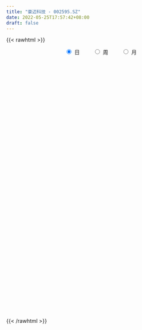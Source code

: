 ```yaml
---
title: "豪迈科技 - 002595.SZ"
date: 2022-05-25T17:57:42+08:00
draft: false
---
```

{{< rawhtml >}}
    <div style="text-align: center">
        <label style="padding: 1rem;"><input style="margin-right: .5rem" type="radio" name="period" value="D" checked onclick="period_change(this)">日</label>
        <label style="padding: 1rem;"><input style="margin-right: .5rem" type="radio" name="period" value="W" onclick="period_change(this)">周</label>
        <label style="padding: 1rem;"><input style="margin-right: .5rem" type="radio" name="period" value="M" onclick="period_change(this)">月</label>
    </div>
    <div id="chart" style="height: 700px;"></div> 
    <script type="text/javascript">
        const D_v = [19645.86,20635.77,26999.05,17407.25,19225.25,17245.49,19010.56,26119.41,18257.96,38789.96,18687.66,32206.69,16657.33,26492.4,26312.03,22896.98,18241.41,21196.43,17377.16,23116.71,19073.45,34337.67,16732.46,13147.84,18856.1,16020.81,13476.35,9919.18,18646.77,24314.5,18027.33,32185.34,17036.87,20017.16,18086.3,14079.93,20160.55,22161.47,28460.83,14973.5,16087.48,33379.81,18242.04,13551.57,19760.7,22862.76,17160.41,13668.57,18135.86,30319.2,22049.69,30483.74,49540.2,46884.5,43435.34,53704.34,53031.13,89893.58,57742.97,39533.37,76182.19,49744.24,51018.19,40485.23,45131.7,25598.62,38050.65,26965.59,24569.49,28793.29,46810.84,25184.9,37264.04,28406.03,38179.61,42170.24,53500.93,34599.13,59395.57,60226.15,34981.27,19849.88,19039.25,23086.56,16663.79,17248.37,25801.95,33007.29,30214.48,14988.16,13361.55,11472.28,19287.47,16784.57,10674.25,17418.2,14293.89,19607.97,18263.24,28335.17,14248.17,15267.53,13550.89,14933.03,20266.14,22974.17,22482.72,24504.04,69400.49,45917.92,25891.57,22296.0,21782.72,55120.02,80316.76,26825.95,58269.37,36722.78,25351.9,22903.41,38315.15,54421.34,51579.16,33799.99,26946.35,18294.51,32739.66,42349.28,26688.78,26380.67,16770.98,13502.75,38247.7,41983.49,45721.85,55814.0,38571.93,25607.13,27843.22,44320.57,19116.92,24669.06,28987.57,39510.76,36601.16,22264.58,15617.67,30518.34,35526.25,31063.23,22455.0,21539.24,23888.0,25811.02,17294.0,34786.93,25743.22,20693.83,19588.56,25367.22,29573.18,21454.56,17480.87,15975.92,31953.37,65210.91,24183.67,16444.28,14726.0,9919.23,13175.0,23365.25,13587.52,17212.61,17261.45,24182.23,19778.24,24440.71,25169.21,16952.0,15308.3,12728.5,17380.97,13850.02,10745.0,14117.43,11553.61,10279.81,10831.0,13351.8,20408.48,14019.47,12895.48,16184.48,13538.69,17148.0,17794.0,30177.78,25756.81,45960.54,30904.11,31914.71,34041.9,27797.64,43998.67,32684.85,15551.96,19357.6,14086.0,17680.66,15285.32,18868.41,16922.09,23403.79,22917.28,19621.06,37777.68,40889.04,25153.0,29835.77,30985.0,29195.93,37988.14,17844.84,11020.0,9189.4,14807.73,10310.77,17006.0,17148.41,28386.42,20154.86,16512.69,13876.51,23213.75,26418.78,15284.72,17663.4,16381.0,15751.91,12488.0,7456.88,14646.9,8454.0,7529.1,16655.69,23966.48,13838.0,18894.0,11151.0]
const D_histogram = [0.0,0.0157310541,0.0008179934,-0.0193120456,-0.0063662238,-0.0224417717,-0.0262340085,-0.0352853543,-0.0231592382,0.0727632552,0.0983336647,0.0706945559,0.0556712588,0.0787890735,0.1042934568,0.1221629957,0.1145229174,0.0608221078,-0.000813983,-0.0371321438,-0.0876933118,-0.166980239,-0.2037286002,-0.2214942912,-0.2353645077,-0.2367227355,-0.19186704,-0.1451291453,-0.0993308234,-0.0223193121,-0.0052392387,-0.0530397301,-0.0897972685,-0.1370044188,-0.1263072372,-0.1355960083,-0.1553583957,-0.1085515552,-0.0700580322,-0.0203815014,0.0217936014,0.1186734023,0.1727545324,0.2018103519,0.2018764173,0.2078465779,0.2148479996,0.2040190308,0.1802216058,0.1283726565,0.0412261209,0.0295656433,0.0758326673,0.0972821156,0.0521226688,0.0756973496,0.1390558938,0.2589520107,0.3312685716,0.3541115658,0.3162504431,0.2510437324,0.1973448825,0.2104941017,0.1246700854,0.0930328326,0.0684957142,0.0205849092,-0.0199959819,-0.0884244335,-0.0301898659,-0.0283283465,-0.0958099037,-0.1740571825,-0.253921849,-0.3646495865,-0.4666879953,-0.502118229,-0.4701427379,-0.3713472336,-0.3029750816,-0.2540445392,-0.2129868187,-0.2005667433,-0.1955815337,-0.188160464,-0.1791664316,-0.1277170866,-0.1489706632,-0.1237246399,-0.0798200272,-0.0527607113,-0.0583305925,-0.0266633028,0.0009491438,-0.0063492182,-0.0035677187,0.0379409718,0.0382811991,-0.0287687363,-0.0700212414,-0.097887713,-0.0907912769,-0.0830056718,-0.0494799911,-0.0084855693,0.006342511,0.0486506318,0.1741388635,0.1852434196,0.1568353627,0.1430839014,0.1357227843,0.2083865733,0.3224570756,0.3708883016,0.4628623026,0.4671234804,0.4629831608,0.4323171031,0.4009636932,0.3909690137,0.2727408513,0.1930820317,0.1279317934,0.0762753069,0.0700720524,0.0350875824,0.0189172911,-0.003163203,-0.0194870957,-0.0364081348,0.0059788072,-0.0022124471,-0.0748558784,-0.0626644241,-0.0743775748,-0.1041191844,-0.1248571473,-0.1296456329,-0.1200617263,-0.1329688974,-0.1443152992,-0.1333380678,-0.1373583045,-0.1381294927,-0.1582069939,-0.2196047152,-0.2374498626,-0.1978024834,-0.135234631,-0.0982865983,-0.0497533087,-0.0027711683,0.0101496978,0.0118701535,0.0115585785,0.0354904205,0.0228661755,0.0166568994,0.0364539433,0.0267580003,0.0034909515,-0.0251559331,-0.0671029215,-0.1597066504,-0.2009850488,-0.2017281671,-0.1810330589,-0.1488494997,-0.130596535,-0.1447085507,-0.1327261726,-0.1417282052,-0.122882803,-0.1332397185,-0.1297828188,-0.1188294558,-0.106671695,-0.0641589425,-0.0302296924,-0.0033901431,0.0227118856,0.06480052,0.0705210119,0.0759604063,0.0903379926,0.0819166737,0.0805200264,0.0821396472,0.0547452115,0.0570635082,0.0515883395,0.0477795812,0.025322583,-0.0121704896,-0.0583710478,-0.1808646535,-0.3047767676,-0.4147295298,-0.457531375,-0.443470597,-0.4541225389,-0.4888813316,-0.4375342563,-0.3122141548,-0.2089283918,-0.1256678988,-0.0603134404,-0.0050034234,0.0277211844,0.0368529153,0.0529705747,0.0450596384,0.1002575979,0.1184986017,0.1078821593,0.1228850864,0.1088449916,0.0873000449,0.0613434729,0.0957457858,0.1627673451,0.2112499404,0.2144571745,0.2237294847,0.2441035687,0.2449227361,0.2054424945,0.1601736846,0.082652231,0.0187851689,0.0229411606,0.0241519918,0.0840251131,0.1773364632,0.2282364523,0.258938013,0.2792472279,0.283045322,0.2641631661,0.2352822811,0.2036648209,0.1823743773,0.1605990002,0.1584404389,0.1676911787,0.1557843107,0.0696204205,0.0121094487]
const D_fast = [0.0,0.0196638177,0.0049552552,-0.0200027952,-0.0086485293,-0.0303345201,-0.0406852591,-0.0585579434,-0.0522216368,0.0618916704,0.1120454961,0.1020800262,0.1009745438,0.1437896269,0.1953673743,0.2437776622,0.2647683133,0.2262730306,0.1644334441,0.1188322473,0.0463477513,-0.0746842356,-0.1623647468,-0.2355040107,-0.308215354,-0.3687542657,-0.3718653303,-0.3614097218,-0.3404441058,-0.2690124226,-0.2532421588,-0.3143025828,-0.3735094383,-0.4549676933,-0.475847321,-0.5190350941,-0.5776370805,-0.5579681288,-0.5369891138,-0.4924079584,-0.4447844553,-0.3182363038,-0.2209665406,-0.1414581331,-0.0909229633,-0.0329911583,0.0277222633,0.0678980522,0.0891560287,0.0694002435,-0.0074397619,-0.0117088286,0.0535163621,0.0992863394,0.0671575598,0.109656578,0.2077790957,0.3924132152,0.547546919,0.6589178046,0.7001192927,0.6976735152,0.6933108858,0.7590836305,0.7044271355,0.6960480909,0.6886349011,0.6458703233,0.6002904367,0.5097558767,0.5604429779,0.5552224106,0.4637883775,0.3420268031,0.1986816743,-0.0032084598,-0.2219188674,-0.3828786583,-0.4684388517,-0.4624801559,-0.4698517742,-0.4844323666,-0.4966213508,-0.5343429612,-0.578253135,-0.6178721813,-0.6536697569,-0.6341496835,-0.6926459259,-0.6983310626,-0.6743814566,-0.6605123186,-0.6806648479,-0.6556633839,-0.6278136514,-0.6366993179,-0.6348097481,-0.5838158146,-0.5739052876,-0.648147407,-0.7069052224,-0.7592436223,-0.7748450054,-0.7878108183,-0.7666551354,-0.7277821059,-0.7113683978,-0.6568976191,-0.4878746715,-0.4304592604,-0.4196584767,-0.3976389627,-0.3710693838,-0.2463089514,-0.0516241802,0.0895291212,0.2972186979,0.4182607457,0.5298662163,0.6072794344,0.6761669478,0.7639145217,0.7138715722,0.6824832605,0.6493159706,0.6167283107,0.6280430694,0.6018304949,0.5903895264,0.5675182316,0.546322565,0.5202994921,0.564181136,0.5554367699,0.4640793689,0.4606047172,0.4302971728,0.3745257671,0.3225735175,0.2853736236,0.2649420986,0.2187927032,0.1713674765,0.149010191,0.1106503782,0.0753468168,0.0157175672,-0.1005813329,-0.177788946,-0.1875921876,-0.158832993,-0.1464566099,-0.1103616475,-0.0640722992,-0.0486140087,-0.0439260146,-0.0413479449,-0.0085434978,-0.0154511989,-0.0174962501,0.0114142795,0.0084078366,-0.0139864743,-0.0489223422,-0.107645061,-0.2401754525,-0.3317001131,-0.3828752732,-0.4074384297,-0.4124672454,-0.4268634145,-0.4771525679,-0.4983517329,-0.5427858168,-0.5546611153,-0.5983279605,-0.6273167655,-0.6460707665,-0.6605809294,-0.6341079125,-0.6077360855,-0.5817440719,-0.5499640719,-0.4916753075,-0.4683245626,-0.4438950667,-0.4069329822,-0.3948751327,-0.3761417733,-0.3539872408,-0.3676953735,-0.3511111998,-0.3436892836,-0.3355531466,-0.3516794991,-0.3922151941,-0.4530085142,-0.6207182834,-0.8208245893,-1.0344597339,-1.1916444229,-1.2884512941,-1.4126338708,-1.5696129964,-1.6276494852,-1.5803829224,-1.5293292573,-1.477485739,-1.4272096407,-1.3731504795,-1.3334955756,-1.3151506159,-1.2857903128,-1.2824363396,-1.2021739806,-1.1543083264,-1.1379542289,-1.0922300302,-1.0790588771,-1.0787788127,-1.0893995164,-1.0310607571,-0.9233473615,-0.8220522811,-0.7652307534,-0.700026072,-0.6186260958,-0.5565762444,-0.5446958623,-0.5499212511,-0.6067796469,-0.6659504169,-0.656059135,-0.6488103058,-0.5679309062,-0.4302854404,-0.3223263382,-0.2268902742,-0.1367692523,-0.0622098277,-0.0150511922,0.0148884931,0.0341872381,0.0584903889,0.0768647618,0.1143163103,0.1654898447,0.1925290544,0.1237702693,0.0692866597]
const D_slow = [0.0,0.0039327635,0.0041372619,-0.0006907495,-0.0022823055,-0.0078927484,-0.0144512505,-0.0232725891,-0.0290623987,-0.0108715848,0.0137118313,0.0313854703,0.045303285,0.0650005534,0.0910739176,0.1216146665,0.1502453959,0.1654509228,0.1652474271,0.1559643911,0.1340410632,0.0922960034,0.0413638534,-0.0140097194,-0.0728508464,-0.1320315302,-0.1799982903,-0.2162805766,-0.2411132824,-0.2466931104,-0.2480029201,-0.2612628527,-0.2837121698,-0.3179632745,-0.3495400838,-0.3834390859,-0.4222786848,-0.4494165736,-0.4669310816,-0.472026457,-0.4665780566,-0.4369097061,-0.393721073,-0.343268485,-0.2927993807,-0.2408377362,-0.1871257363,-0.1361209786,-0.0910655771,-0.058972413,-0.0486658828,-0.041274472,-0.0223163051,0.0020042238,0.015034891,0.0339592284,0.0687232018,0.1334612045,0.2162783474,0.3048062389,0.3838688496,0.4466297827,0.4959660033,0.5485895288,0.5797570501,0.6030152583,0.6201391869,0.6252854141,0.6202864187,0.5981803103,0.5906328438,0.5835507572,0.5595982812,0.5160839856,0.4526035233,0.3614411267,0.2447691279,0.1192395706,0.0017038862,-0.0911329222,-0.1668766926,-0.2303878274,-0.2836345321,-0.3337762179,-0.3826716013,-0.4297117173,-0.4745033252,-0.5064325969,-0.5436752627,-0.5746064227,-0.5945614295,-0.6077516073,-0.6223342554,-0.6290000811,-0.6287627952,-0.6303500997,-0.6312420294,-0.6217567864,-0.6121864866,-0.6193786707,-0.6368839811,-0.6613559093,-0.6840537285,-0.7048051465,-0.7171751443,-0.7192965366,-0.7177109088,-0.7055482509,-0.662013535,-0.6157026801,-0.5764938394,-0.5407228641,-0.506792168,-0.4546955247,-0.3740812558,-0.2813591804,-0.1656436047,-0.0488627347,0.0668830555,0.1749623313,0.2752032546,0.372945508,0.4411307209,0.4894012288,0.5213841771,0.5404530038,0.557971017,0.5667429125,0.5714722353,0.5706814346,0.5658096607,0.556707627,0.5582023288,0.557649217,0.5389352474,0.5232691414,0.5046747477,0.4786449515,0.4474306647,0.4150192565,0.3850038249,0.3517616006,0.3156827758,0.2823482588,0.2480086827,0.2134763095,0.173924561,0.1190233823,0.0596609166,0.0102102958,-0.023598362,-0.0481700116,-0.0606083388,-0.0613011309,-0.0587637064,-0.055796168,-0.0529065234,-0.0440339183,-0.0383173744,-0.0341531496,-0.0250396637,-0.0183501637,-0.0174774258,-0.0237664091,-0.0405421395,-0.0804688021,-0.1307150643,-0.181147106,-0.2264053708,-0.2636177457,-0.2962668795,-0.3324440172,-0.3656255603,-0.4010576116,-0.4317783123,-0.465088242,-0.4975339467,-0.5272413106,-0.5539092344,-0.56994897,-0.5775063931,-0.5783539289,-0.5726759575,-0.5564758275,-0.5388455745,-0.5198554729,-0.4972709748,-0.4767918064,-0.4566617998,-0.436126888,-0.4224405851,-0.408174708,-0.3952776231,-0.3833327278,-0.3770020821,-0.3800447045,-0.3946374664,-0.4398536298,-0.5160478217,-0.6197302042,-0.7341130479,-0.8449806972,-0.9585113319,-1.0807316648,-1.1901152289,-1.2681687676,-1.3204008655,-1.3518178402,-1.3668962003,-1.3681470562,-1.3612167601,-1.3520035312,-1.3387608875,-1.327495978,-1.3024315785,-1.2728069281,-1.2458363882,-1.2151151166,-1.1879038687,-1.1660788575,-1.1507429893,-1.1268065429,-1.0861147066,-1.0333022215,-0.9796879279,-0.9237555567,-0.8627296645,-0.8014989805,-0.7501383569,-0.7100949357,-0.689431878,-0.6847355858,-0.6790002956,-0.6729622977,-0.6519560194,-0.6076219036,-0.5505627905,-0.4858282873,-0.4160164803,-0.3452551498,-0.2792143582,-0.220393788,-0.1694775828,-0.1238839884,-0.0837342384,-0.0441241287,-0.002201334,0.0367447437,0.0541498488,0.057177211]
const D_data = [['2021-05-14', 27.9951, 28.1332, 27.4725, 28.1923],['2021-05-17', 28.1332, 28.3797, 27.8472, 28.8333],['2021-05-18', 28.3895, 28.005, 27.7979, 28.5966],['2021-05-19', 27.7979, 27.8373, 27.6204, 28.1529],['2021-05-20', 27.7683, 28.2219, 27.719, 28.2712],['2021-05-21', 28.2219, 27.8373, 27.7289, 28.3895],['2021-05-24', 27.5218, 27.9162, 27.295, 28.2318],['2021-05-25', 28.1332, 27.788, 27.6204, 28.1332],['2021-05-26', 27.9064, 28.0346, 27.6598, 28.0641],['2021-05-27', 27.9557, 29.3954, 27.8965, 29.4052],['2021-05-28', 29.2672, 28.9122, 28.9023, 29.4249],['2021-05-31', 28.8037, 28.3107, 28.2121, 29.3165],['2021-06-01', 28.2909, 28.4093, 28.1529, 28.5572],['2021-06-02', 28.4684, 28.9713, 28.3008, 29.0897],['2021-06-03', 29.1094, 29.2179, 28.7938, 29.7306],['2021-06-04', 29.07, 29.3461, 28.8826, 29.6813],['2021-06-07', 29.3461, 29.1686, 29.0404, 29.6517],['2021-06-08', 29.0897, 28.5177, 28.3205, 29.208],['2021-06-09', 28.429, 28.1529, 27.9458, 28.5276],['2021-06-10', 27.9458, 28.2121, 27.7683, 28.5177],['2021-06-11', 28.2515, 27.7683, 27.7091, 28.4093],['2021-06-15', 27.7782, 26.9696, 26.585, 27.9951],['2021-06-16', 27.1372, 27.0485, 26.3779, 27.2062],['2021-06-17', 26.9006, 26.9696, 26.8512, 27.5021],['2021-06-18', 27.0189, 26.7428, 26.2201, 27.3542],['2021-06-21', 26.6244, 26.654, 26.5357, 27.0386],['2021-06-22', 26.654, 27.1569, 26.6244, 27.2358],['2021-06-23', 27.1767, 27.2654, 26.9794, 27.4035],['2021-06-24', 27.3147, 27.3739, 26.8118, 27.4626],['2021-06-25', 27.3246, 28.0148, 27.1569, 28.3008],['2021-06-28', 28.143, 27.4725, 27.2654, 28.143],['2021-06-29', 27.4823, 26.516, 26.4667, 27.6697],['2021-06-30', 26.5061, 26.3286, 25.9835, 26.5751],['2021-07-01', 26.3385, 25.8356, 25.6679, 26.5061],['2021-07-02', 26.0131, 26.3089, 25.6384, 26.3188],['2021-07-05', 26.1807, 25.9046, 25.7468, 26.585],['2021-07-06', 25.8356, 25.52, 25.1552, 26.0032],['2021-07-07', 25.6186, 26.2596, 25.4609, 26.3779],['2021-07-08', 26.2793, 26.2497, 25.6482, 26.516],['2021-07-09', 26.2103, 26.5258, 25.9342, 26.5653],['2021-07-12', 26.5751, 26.6146, 26.3089, 26.7231],['2021-07-13', 26.7231, 27.6697, 26.6442, 27.8866],['2021-07-14', 27.6796, 27.6007, 27.2654, 27.6993],['2021-07-15', 27.4626, 27.6105, 27.3147, 27.7091],['2021-07-16', 27.5119, 27.4429, 27.1274, 27.6796],['2021-07-19', 27.4133, 27.6598, 27.1767, 28.0247],['2021-07-20', 27.6105, 27.8472, 27.4133, 27.8571],['2021-07-21', 28.1332, 27.7585, 27.6598, 28.2318],['2021-07-22', 27.7979, 27.6401, 27.433, 27.9162],['2021-07-23', 27.5218, 27.1964, 26.6343, 27.7979],['2021-07-26', 27.3246, 26.4371, 26.1807, 27.4823],['2021-07-27', 26.4568, 27.1372, 26.161, 27.4725],['2021-07-28', 26.9696, 27.9951, 26.8118, 28.3797],['2021-07-29', 28.4586, 27.9359, 27.719, 28.5276],['2021-07-30', 27.8965, 27.0978, 26.9992, 28.0543],['2021-08-02', 27.2555, 27.9557, 27.2555, 28.1036],['2021-08-03', 28.1726, 28.784, 27.7585, 28.7938],['2021-08-04', 28.9911, 30.1645, 28.7544, 30.5096],['2021-08-05', 30.4702, 30.3519, 30.1152, 31.4957],['2021-08-06', 30.3815, 30.3026, 29.8884, 30.7463],['2021-08-09', 30.3026, 29.8194, 29.7306, 31.7028],['2021-08-10', 30.1251, 29.4841, 28.9911, 30.1842],['2021-08-11', 29.4841, 29.5531, 28.853, 30.1152],['2021-08-12', 29.5827, 30.5195, 29.2869, 31.0027],['2021-08-13', 30.4702, 29.2968, 29.0995, 30.9139],['2021-08-16', 29.0206, 29.8292, 28.7051, 29.9476],['2021-08-17', 29.5827, 29.918, 29.494, 30.8449],['2021-08-18', 30.0659, 29.5531, 29.1883, 30.0659],['2021-08-19', 29.4742, 29.494, 28.8629, 29.8687],['2021-08-20', 29.5236, 28.8925, 28.567, 29.6715],['2021-08-23', 29.0601, 30.4899, 28.8925, 30.8548],['2021-08-24', 30.4505, 30.0067, 29.9279, 30.766],['2021-08-25', 29.9969, 28.9911, 28.6755, 30.0166],['2021-08-26', 28.8925, 28.429, 28.1825, 29.3756],['2021-08-27', 28.1529, 27.8768, 27.6993, 28.4882],['2021-08-30', 27.788, 26.7822, 26.585, 27.8078],['2021-08-31', 26.7921, 26.0229, 25.8159, 27.6894],['2021-09-01', 26.0328, 26.1215, 25.6384, 26.3286],['2021-09-02', 26.1906, 26.5751, 25.6384, 27.1767],['2021-09-03', 26.8217, 27.4232, 26.3779, 27.4232],['2021-09-06', 27.6105, 27.2062, 26.6442, 27.6105],['2021-09-07', 26.871, 27.0287, 26.871, 27.2555],['2021-09-08', 27.0287, 26.9499, 26.7724, 27.4133],['2021-09-09', 26.7231, 26.5258, 26.2399, 27.1076],['2021-09-10', 26.5456, 26.2695, 26.1511, 26.6639],['2021-09-13', 26.3089, 26.1215, 26.0131, 26.4568],['2021-09-14', 26.1117, 25.9736, 25.737, 26.3582],['2021-09-15', 25.9933, 26.4765, 25.6285, 26.8611],['2021-09-16', 26.5554, 25.4609, 25.4411, 26.5653],['2021-09-17', 25.382, 25.8652, 25.1946, 25.9933],['2021-09-22', 25.8652, 26.1215, 25.6679, 26.23],['2021-09-23', 26.1215, 25.9638, 25.8947, 26.2695],['2021-09-24', 25.737, 25.4806, 25.3425, 26.1018],['2021-09-27', 25.4411, 25.8947, 25.2045, 25.8947],['2021-09-28', 25.8454, 25.9046, 25.5891, 26.0131],['2021-09-29', 25.98, 25.43, 25.37, 25.98],['2021-09-30', 25.43, 25.45, 25.39, 25.85],['2021-10-08', 25.56, 25.98, 25.51, 26.32],['2021-10-11', 25.94, 25.52, 25.38, 26.32],['2021-10-12', 25.52, 24.41, 24.09, 25.61],['2021-10-13', 24.64, 24.31, 24.24, 24.65],['2021-10-14', 24.33, 24.13, 24.02, 24.58],['2021-10-15', 24.09, 24.34, 24.09, 24.45],['2021-10-18', 24.34, 24.22, 24.11, 24.6],['2021-10-19', 24.34, 24.5, 24.1, 24.75],['2021-10-20', 24.52, 24.67, 24.51, 25.1],['2021-10-21', 24.68, 24.39, 24.19, 24.97],['2021-10-22', 24.32, 24.81, 24.22, 25.0],['2021-10-25', 24.92, 26.3, 24.7, 26.69],['2021-10-26', 26.32, 25.29, 25.1, 26.59],['2021-10-27', 24.82, 24.8, 24.35, 25.17],['2021-10-28', 24.82, 24.91, 24.54, 25.19],['2021-10-29', 24.98, 24.97, 24.52, 25.03],['2021-11-01', 24.77, 26.22, 24.77, 26.48],['2021-11-02', 26.52, 27.4, 26.22, 27.65],['2021-11-03', 27.4, 27.25, 27.11, 27.68],['2021-11-04', 27.19, 28.48, 27.15, 28.5],['2021-11-05', 28.48, 28.0, 27.79, 28.55],['2021-11-08', 27.81, 28.27, 27.51, 28.45],['2021-11-09', 28.25, 28.22, 27.98, 28.54],['2021-11-10', 28.25, 28.41, 28.1, 28.88],['2021-11-11', 28.24, 28.93, 28.12, 29.07],['2021-11-12', 28.81, 27.55, 27.3, 28.95],['2021-11-15', 27.52, 27.75, 27.3, 28.25],['2021-11-16', 27.96, 27.74, 27.33, 28.2],['2021-11-17', 27.55, 27.75, 27.44, 28.16],['2021-11-18', 27.9, 28.3, 27.5, 28.44],['2021-11-19', 28.08, 27.95, 27.78, 28.81],['2021-11-22', 27.8, 28.15, 27.68, 28.39],['2021-11-23', 28.29, 28.06, 28.04, 28.56],['2021-11-24', 28.0, 28.1, 27.9, 28.25],['2021-11-25', 28.2, 28.06, 27.92, 28.23],['2021-11-26', 27.93, 28.94, 27.89, 29.1],['2021-11-29', 28.85, 28.48, 28.12, 29.07],['2021-11-30', 28.43, 27.5, 27.45, 28.7],['2021-12-01', 27.54, 28.42, 27.5, 28.55],['2021-12-02', 28.6, 28.14, 28.0, 28.6],['2021-12-03', 28.04, 27.8, 27.57, 28.29],['2021-12-06', 27.8, 27.75, 27.5, 28.25],['2021-12-07', 27.76, 27.84, 26.77, 28.01],['2021-12-08', 27.7, 27.99, 27.32, 28.14],['2021-12-09', 28.3, 27.65, 27.5, 28.37],['2021-12-10', 27.63, 27.54, 27.45, 27.72],['2021-12-13', 27.38, 27.75, 27.38, 28.28],['2021-12-14', 27.65, 27.51, 27.43, 28.05],['2021-12-15', 27.41, 27.46, 27.06, 27.66],['2021-12-16', 27.45, 27.07, 27.0, 27.45],['2021-12-17', 27.2, 26.2, 26.05, 27.21],['2021-12-20', 26.25, 26.36, 25.91, 26.62],['2021-12-21', 26.13, 26.97, 26.13, 27.25],['2021-12-22', 27.1, 27.4, 26.91, 27.5],['2021-12-23', 27.38, 27.25, 27.16, 27.5],['2021-12-24', 27.31, 27.56, 27.31, 27.59],['2021-12-27', 27.35, 27.77, 27.35, 28.22],['2021-12-28', 27.61, 27.5, 27.4, 27.74],['2021-12-29', 27.58, 27.4, 27.17, 27.63],['2021-12-30', 27.4, 27.38, 27.23, 27.7],['2021-12-31', 27.38, 27.76, 27.36, 27.85],['2022-01-04', 27.7, 27.35, 27.05, 27.82],['2022-01-05', 27.31, 27.39, 27.04, 27.8],['2022-01-06', 27.37, 27.77, 26.72, 27.98],['2022-01-07', 27.71, 27.45, 27.34, 28.0],['2022-01-10', 27.45, 27.2, 27.15, 27.67],['2022-01-11', 27.13, 26.98, 26.92, 27.49],['2022-01-12', 26.85, 26.58, 26.5, 27.15],['2022-01-13', 26.62, 25.48, 25.11, 26.63],['2022-01-14', 25.38, 25.6, 25.15, 25.9],['2022-01-17', 25.61, 25.81, 25.41, 25.99],['2022-01-18', 25.81, 25.95, 25.6, 26.18],['2022-01-19', 25.93, 26.07, 25.85, 26.19],['2022-01-20', 26.15, 25.88, 25.77, 26.15],['2022-01-21', 25.77, 25.33, 25.18, 25.98],['2022-01-24', 25.35, 25.49, 25.22, 25.68],['2022-01-25', 25.46, 25.07, 25.07, 25.58],['2022-01-26', 25.03, 25.28, 24.88, 25.42],['2022-01-27', 25.41, 24.77, 24.75, 25.43],['2022-01-28', 25.26, 24.75, 24.65, 25.3],['2022-02-07', 25.08, 24.71, 24.61, 25.2],['2022-02-08', 24.71, 24.62, 24.13, 24.83],['2022-02-09', 24.6, 25.0, 24.35, 25.17],['2022-02-10', 25.0, 24.98, 24.76, 25.05],['2022-02-11', 24.93, 24.96, 24.77, 25.15],['2022-02-14', 24.82, 25.02, 24.71, 25.4],['2022-02-15', 24.93, 25.36, 24.93, 25.42],['2022-02-16', 25.36, 25.01, 24.95, 25.5],['2022-02-17', 24.96, 25.02, 24.76, 25.05],['2022-02-18', 25.0, 25.18, 24.82, 25.3],['2022-02-21', 25.17, 24.91, 24.88, 25.17],['2022-02-22', 24.89, 24.97, 24.63, 25.06],['2022-02-23', 24.97, 25.01, 24.91, 25.1],['2022-02-24', 25.03, 24.57, 24.0, 25.07],['2022-02-25', 24.56, 24.86, 24.51, 24.98],['2022-02-28', 24.89, 24.74, 24.57, 24.94],['2022-03-01', 24.65, 24.72, 24.65, 25.07],['2022-03-02', 24.73, 24.39, 24.23, 24.73],['2022-03-03', 24.48, 23.99, 23.85, 24.54],['2022-03-04', 24.04, 23.57, 23.36, 24.04],['2022-03-07', 23.53, 22.0, 21.9, 23.53],['2022-03-08', 22.05, 21.05, 21.01, 22.19],['2022-03-09', 21.05, 20.22, 19.65, 21.25],['2022-03-10', 20.51, 20.2, 20.18, 20.84],['2022-03-11', 19.96, 20.36, 19.66, 20.46],['2022-03-14', 20.35, 19.57, 19.55, 20.45],['2022-03-15', 19.6, 18.62, 18.6, 19.67],['2022-03-16', 18.91, 19.21, 18.17, 19.35],['2022-03-17', 19.42, 20.14, 19.42, 20.4],['2022-03-18', 20.14, 20.09, 19.85, 20.17],['2022-03-21', 20.33, 20.02, 19.79, 20.33],['2022-03-22', 20.2, 19.93, 19.76, 20.2],['2022-03-23', 19.95, 19.91, 19.8, 20.19],['2022-03-24', 19.85, 19.68, 19.6, 19.97],['2022-03-25', 19.69, 19.33, 19.3, 19.79],['2022-03-28', 19.3, 19.33, 18.91, 19.56],['2022-03-29', 19.5, 18.9, 18.8, 19.5],['2022-03-30', 19.14, 19.69, 19.03, 19.76],['2022-03-31', 19.9, 19.33, 19.32, 19.9],['2022-04-01', 19.29, 18.9, 18.82, 19.39],['2022-04-06', 18.9, 19.15, 18.8, 19.24],['2022-04-07', 19.07, 18.71, 18.71, 19.19],['2022-04-08', 18.71, 18.43, 18.18, 18.77],['2022-04-11', 18.6, 18.14, 18.05, 18.6],['2022-04-12', 18.06, 18.82, 18.01, 18.85],['2022-04-13', 18.79, 19.45, 18.53, 19.75],['2022-04-14', 19.54, 19.53, 19.42, 19.99],['2022-04-15', 19.36, 19.13, 19.04, 19.47],['2022-04-18', 18.95, 19.28, 18.66, 19.31],['2022-04-19', 19.29, 19.56, 19.15, 19.8],['2022-04-20', 19.56, 19.45, 19.3, 19.69],['2022-04-21', 19.53, 18.91, 18.9, 19.57],['2022-04-22', 19.03, 18.65, 18.6, 19.19],['2022-04-25', 18.65, 17.91, 17.91, 18.65],['2022-04-26', 18.08, 17.64, 17.61, 18.25],['2022-04-27', 17.62, 18.25, 17.45, 18.33],['2022-04-28', 18.2, 18.15, 17.91, 18.41],['2022-04-29', 18.39, 19.0, 18.17, 19.33],['2022-05-05', 18.98, 19.85, 18.82, 19.95],['2022-05-06', 19.62, 19.79, 19.53, 19.99],['2022-05-09', 20.02, 19.88, 19.67, 20.04],['2022-05-10', 19.77, 20.04, 19.44, 20.3],['2022-05-11', 20.12, 20.07, 19.93, 20.37],['2022-05-12', 19.95, 19.92, 19.66, 20.1],['2022-05-13', 19.92, 19.83, 19.7, 20.15],['2022-05-16', 19.99, 19.78, 19.71, 20.02],['2022-05-17', 19.88, 19.9, 19.62, 19.94],['2022-05-18', 19.99, 19.9, 19.81, 20.09],['2022-05-19', 19.79, 20.2, 19.65, 20.23],['2022-05-20', 20.36, 20.49, 20.3, 21.04],['2022-05-23', 20.61, 20.35, 20.0, 20.61],['2022-05-24', 20.42, 19.25, 19.18, 20.42],['2022-05-25', 19.34, 19.26, 19.05, 19.43]]
const W_v = [56136.84,34742.12,42378.3,53663.65,87151.84,81165.7,65162.94,118577.03,197486.84,76558.16,70442.47,61156.03,101022.02,78702.17,97956.14,157571.94,178899.33,106473.94,103330.57,66702.53,79676.15,40573.74,43526.59,54465.31,62415.76,51368.22,78487.2,40549.92,54291.54,51706.9,14569.33,10775.72,32040.83,44816.32,54488.2,57192.48,76756.76,45149.39,97420.49,55614.45,59422.45,51727.47,55362.42,34909.37,61555.64,45359.7,81576.74,82952.48,119054.45,120736.51,74575.48,66589.64,52437.75,59806.76,52656.44,30987.21,42628.51,57047.23,49980.83,78238.03,137863.88,58452.58,42081.5,62788.96,35568.24,83078.97,76914.75,58021.47,68789.52,69525.22,68246.7,75220.29,79241.03,73491.06,69609.49,49692.08,70183.09,58234.04,60777.34,46208.68,97003.46,65775.19,249686.04,113008.83,95149.03,89730.98,84574.45,122049.6,154401.13,81823.43,87657.22,54654.92,220876.79,102793.0,87164.95,87136.34,99344.09,79335.55,91534.86,56533.28,85638.69,67337.12,91545.43,49096.36,75916.63,49366.13,46826.45,62339.32,154442.19,68441.06,36755.01,51856.66,81716.53,14593.0,46216.13,60390.94,44482.9,76813.88,54300.43,68863.66,63245.85,51099.09,52010.78,46385.63,50825.47,45587.67,46583.7,99533.75,91417.23,82269.11,128072.08,124105.95,148652.01,111193.48,118574.26,113291.88,112093.72,142226.12,158153.85,78285.19,80273.52,119533.94,129473.2,100381.44,111404.74,105130.5,142496.01,162844.36,197814.92,175340.54,74077.76,181102.96,203480.26,177239.63,223197.71,178365.6,161004.71,206950.34,199933.99,314822.3,536515.6099999999,306260.4,382960.77,245556.59,68666.85,40641.94,364457.28,272331.91,218628.9,178545.32,238294.59,152068.15,127132.1,218165.39,204999.83,141776.93,198150.99,265860.08,254324.19,291048.15,272840.47,229214.35,334652.51,152395.22,104619.89,291207.97,281536.8,240789.9,170291.01,215424.53,238236.13,86709.13,120820.96,132948.31,106972.26,62030.52,145100.25,101512.81,120865.55,124565.43,99005.16,83074.07,82377.61,105353.0,99836.28,101021.6,102146.8,192393.47,293905.39,262561.55,143977.64,175845.42,249892.02,113620.75,121260.25,44121.3,59170.91,19607.97,89665.0,105160.1,185288.7,257254.88,192570.96,154129.79,121590.88,207698.4,144937.34,144512.51,134471.72,124329.0,95983.52,154804.74,77629.76,92022.05,94598.72,67647.03,68890.56,77560.65,164713.95,154075.02,85277.99,120641.9,95877.81,127033.91,68462.31,102144.23,41703.5,69741.19,71252.17,43883.0]
const W_histogram = [0.0,-0.004180057,-0.002391326,-0.0130637525,-0.0930200279,-0.0974267742,-0.1310043411,-0.152159087,-0.1109690033,-0.0916783492,-0.084535729,-0.0762353968,-0.0585235578,-0.0577823956,-0.0526647101,-0.0043768779,0.0821749931,0.0608735141,0.0194981644,-0.0347213552,-0.1298716473,-0.1624487976,-0.1602887691,-0.1068691798,-0.0781739259,-0.0860019976,-0.1065623017,-0.0932069695,-0.0889164024,-0.1553790593,-0.159112409,-0.1259501713,-0.0788740756,-0.0510197808,-0.0514841738,-0.0922245188,-0.1045473921,-0.1375627368,-0.105713612,-0.1146008681,-0.1691813367,-0.1578506972,-0.1376639877,-0.0888094972,-0.0285125088,0.0024328415,0.0676622341,0.07442319,0.1544113931,0.2447238194,0.2740312355,0.3010082136,0.3177170456,0.2916284751,0.1961115807,0.1049388185,-0.0210522435,-0.0725566631,-0.1391626557,-0.197998009,-0.2118406855,-0.2054194115,-0.2062935982,-0.2179380457,-0.2211924334,-0.0959196195,0.0614817993,0.1751208292,0.2574183766,0.3176086428,0.3625011605,0.4031645959,0.4216618291,0.3724895378,0.318618794,0.2815848226,0.2271302447,0.1726324948,0.1614399151,0.1910234294,0.2521045656,0.2614534517,0.3726935138,0.388636615,0.4364484519,0.5159799051,0.4819589735,0.4488114701,0.38155838,0.2656922446,0.1376329272,0.1114088379,0.098901063,0.0576023234,0.0039547596,0.0179503013,-0.041098929,-0.0542971761,-0.0433338795,-0.0508494376,-0.0321741756,-0.1010797259,-0.2048844579,-0.2439317692,-0.2298510791,-0.2615445301,-0.2451572857,-0.1809313133,-0.2461499355,-0.2693042506,-0.2754403596,-0.2736872889,-0.2981238682,-0.2836125012,-0.2479115358,-0.2300386527,-0.2194067048,-0.1736312475,-0.1637175319,-0.1981641056,-0.1910914639,-0.1479941955,-0.1190135554,-0.0846020639,-0.0533690979,-0.0542088013,-0.0253077914,0.0437575049,0.1454512217,0.2091497451,0.1738121569,0.2597947321,0.2993582782,0.2530493391,0.3025505946,0.1442950957,-0.0536247361,-0.2038069284,-0.3411940251,-0.3775127491,-0.3973951291,-0.4075100232,-0.3212479116,-0.2460533878,-0.2066336954,-0.1657755935,-0.1009357211,-0.032312816,0.0686937243,0.1261721861,0.1481023894,0.1928322095,0.2857121756,0.310103341,0.3460857992,0.3941122988,0.3810757548,0.3121906131,0.2937866184,0.4414503632,0.7161151607,0.8283281838,0.8278477239,0.7877759136,0.6704169338,0.552080787,0.5416660754,0.2542732827,0.0544428574,-0.0682007692,-0.0855284441,-0.1918153173,-0.2647797203,-0.2098557123,-0.1577252848,-0.175164109,-0.1316882601,0.0675511874,0.1052520163,0.3270752585,0.6236067715,0.7190546215,0.4439443805,0.1928945751,-0.0158799694,-0.153825588,0.0043776925,-0.1723535135,-0.2038744916,-0.2070766784,-0.3517398463,-0.4539614805,-0.3784498249,-0.2814837275,-0.2887819377,-0.3094126694,-0.3989184414,-0.4643254895,-0.4226596335,-0.3560105443,-0.4047668782,-0.4871321666,-0.4385138166,-0.4993892734,-0.5018553218,-0.4217532522,-0.3673951414,-0.3217463869,-0.0724008756,0.0230010738,0.055246954,0.0070734124,-0.0531243409,-0.1622606369,-0.2481547762,-0.3131556664,-0.3383484206,-0.3007222138,-0.3634936509,-0.3504180574,-0.309473261,-0.0693449347,0.0611124267,0.1700970883,0.2971746574,0.2923219493,0.2605255697,0.14399137,0.1524335685,0.1643900813,0.1450008313,0.0083713923,-0.093766756,-0.1885019434,-0.2227853348,-0.2162355701,-0.2184044176,-0.2873295738,-0.5163581527,-0.6449295824,-0.7335972206,-0.7698739858,-0.7722094868,-0.6767221418,-0.5986893932,-0.4813542578,-0.3163591738,-0.1772832735,-0.0217725879,0.0153212151]
const W_fast = [0.0,-0.0052250712,-0.0040341718,-0.0179725364,-0.1211838188,-0.1499472586,-0.2162759108,-0.2754704285,-0.2620225956,-0.2656515288,-0.2796428409,-0.2904013578,-0.2873204083,-0.301024845,-0.309073337,-0.2618797243,-0.154784105,-0.1608672055,-0.197368014,-0.2602678724,-0.3878860763,-0.4610754261,-0.4989875899,-0.4722852955,-0.4631335231,-0.4924620942,-0.5396629737,-0.5496093838,-0.5675479173,-0.6728553391,-0.716366791,-0.7146920962,-0.6873345194,-0.6722351698,-0.6855706063,-0.7493670809,-0.7878268023,-0.8552328312,-0.8498121094,-0.8873495825,-0.9842253853,-1.0123574201,-1.0265867076,-0.9999345914,-0.9467657301,-0.9152121694,-0.8330672183,-0.8077004649,-0.6891094135,-0.5376160324,-0.4398008075,-0.3375717759,-0.2414336825,-0.1946151343,-0.2411041334,-0.3060421911,-0.4372963139,-0.5069398993,-0.6083365558,-0.7166714113,-0.7834742593,-0.8284078381,-0.8808554244,-0.9469843833,-1.0055368794,-0.9042439703,-0.7314721018,-0.5740528645,-0.4274007229,-0.2878082961,-0.1522904882,-0.0108359038,0.1130767866,0.1570268798,0.1828108345,0.2161730687,0.218501052,0.2071614258,0.2363288249,0.3136681966,0.4377754741,0.5124877232,0.7169011637,0.8300034186,0.9869273685,1.195453798,1.2819226098,1.3609779739,1.3891144788,1.3396714045,1.246020319,1.2476484392,1.25986593,1.2329677713,1.1803088973,1.1987920144,1.1294680518,1.1026955107,1.1028253374,1.0825974199,1.093229138,0.9990536562,0.8440278098,0.7439975562,0.7006154765,0.603535893,0.5586338159,0.5776269599,0.4508708539,0.3603904761,0.2853942773,0.2187255258,0.1197579794,0.0633662211,0.0370893026,-0.0025474776,-0.0467672058,-0.0443995604,-0.0754152278,-0.1594028278,-0.2001030521,-0.1940043326,-0.1947770813,-0.1815161058,-0.1636254143,-0.178017318,-0.155443256,-0.0754385834,0.0626179387,0.1786038984,0.1867193495,0.3376506077,0.4520537233,0.4690071191,0.5941460232,0.4719642983,0.2606382825,0.059504358,-0.163181245,-0.2938781562,-0.4131093185,-0.5251017184,-0.5191515848,-0.5054704079,-0.5177091393,-0.5182949358,-0.4786889937,-0.4181442926,-0.2999643212,-0.2109428129,-0.1519870122,-0.0590491397,0.1052588702,0.2071758709,0.3296797789,0.4762343533,0.5584667479,0.5676292594,0.6226719193,0.8806982549,1.3343918426,1.6536869117,1.8601683827,2.0170405509,2.0672858045,2.0869698545,2.2119716616,1.9881471896,1.8019274787,1.6622336597,1.6235238739,1.4692831713,1.3301238382,1.3325839182,1.3452830245,1.284053173,1.2946069569,1.5107342012,1.5747480342,1.878340091,2.3307732969,2.6059848023,2.4418606565,2.2390344948,2.0262899579,1.8498879424,2.0091856459,1.7893660616,1.7068764606,1.6519051042,1.4193069747,1.2035949704,1.1844941697,1.2110893353,1.1315956407,1.0336117416,0.8443763592,0.6628879388,0.5988888864,0.5765353395,0.4265872861,0.2224389561,0.1614288519,-0.0242939232,-0.1522238021,-0.1775600455,-0.2150507201,-0.2498385624,-0.01859327,0.0825589479,0.1286165666,0.0822113781,0.0087325395,-0.1409689156,-0.288901749,-0.4321915558,-0.5419714151,-0.5795257618,-0.7331706115,-0.8076995325,-0.8441230513,-0.6213309587,-0.4755954906,-0.324086557,-0.1227153235,-0.0544875442,-0.0211525315,-0.1016888887,-0.055138298,-0.0020842649,0.0147766929,-0.119759898,-0.2453397353,-0.3872004085,-0.4771801337,-0.5246892615,-0.5814592134,-0.722216763,-1.0803348801,-1.3701387053,-1.6422056487,-1.8709509104,-2.0663387831,-2.1400319735,-2.2116715732,-2.2146750023,-2.1287697117,-2.0340146298,-1.8839470911,-1.8430229843]
const W_slow = [0.0,-0.0010450142,-0.0016428458,-0.0049087839,-0.0281637909,-0.0525204844,-0.0852715697,-0.1233113414,-0.1510535923,-0.1739731796,-0.1951071118,-0.214165961,-0.2287968505,-0.2432424494,-0.2564086269,-0.2575028464,-0.2369590981,-0.2217407196,-0.2168661785,-0.2255465173,-0.2580144291,-0.2986266285,-0.3386988208,-0.3654161157,-0.3849595972,-0.4064600966,-0.433100672,-0.4564024144,-0.478631515,-0.5174762798,-0.557254382,-0.5887419249,-0.6084604438,-0.621215389,-0.6340864324,-0.6571425621,-0.6832794102,-0.7176700944,-0.7440984974,-0.7727487144,-0.8150440486,-0.8545067229,-0.8889227198,-0.9111250941,-0.9182532213,-0.9176450109,-0.9007294524,-0.8821236549,-0.8435208066,-0.7823398518,-0.7138320429,-0.6385799895,-0.5591507281,-0.4862436093,-0.4372157142,-0.4109810095,-0.4162440704,-0.4343832362,-0.4691739001,-0.5186734024,-0.5716335737,-0.6229884266,-0.6745618262,-0.7290463376,-0.784344446,-0.8083243508,-0.792953901,-0.7491736937,-0.6848190996,-0.6054169389,-0.5147916487,-0.4140004997,-0.3085850425,-0.215462658,-0.1358079595,-0.0654117539,-0.0086291927,0.034528931,0.0748889098,0.1226447671,0.1856709085,0.2510342715,0.3442076499,0.4413668036,0.5504789166,0.6794738929,0.7999636363,0.9121665038,1.0075560988,1.07397916,1.1083873918,1.1362396012,1.160964867,1.1753654479,1.1763541378,1.1808417131,1.1705669808,1.1569926868,1.1461592169,1.1334468575,1.1254033136,1.1001333821,1.0489122677,0.9879293254,0.9304665556,0.8650804231,0.8037911016,0.7585582733,0.6970207894,0.6296947268,0.5608346369,0.4924128147,0.4178818476,0.3469787223,0.2850008384,0.2274911752,0.172639499,0.1292316871,0.0883023041,0.0387612777,-0.0090115882,-0.0460101371,-0.075763526,-0.0969140419,-0.1102563164,-0.1238085167,-0.1301354646,-0.1191960884,-0.0828332829,-0.0305458467,0.0129071926,0.0778558756,0.1526954451,0.2159577799,0.2915954286,0.3276692025,0.3142630185,0.2633112864,0.1780127801,0.0836345929,-0.0157141894,-0.1175916952,-0.1979036731,-0.2594170201,-0.3110754439,-0.3525193423,-0.3777532726,-0.3858314766,-0.3686580455,-0.337114999,-0.3000894016,-0.2518813492,-0.1804533054,-0.1029274701,-0.0164060203,0.0821220544,0.1773909931,0.2554386464,0.328885301,0.4392478918,0.6182766819,0.8253587279,1.0323206588,1.2292646372,1.3968688707,1.5348890675,1.6703055863,1.733873907,1.7474846213,1.730434429,1.709052318,1.6610984886,1.5949035586,1.5424396305,1.5030083093,1.459217282,1.426295217,1.4431830139,1.4694960179,1.5512648326,1.7071665254,1.8869301808,1.9979162759,2.0461399197,2.0421699274,2.0037135304,2.0048079535,1.9617195751,1.9107509522,1.8589817826,1.771046821,1.6575564509,1.5629439947,1.4925730628,1.4203775784,1.343024411,1.2432948007,1.1272134283,1.0215485199,0.9325458838,0.8313541643,0.7095711226,0.5999426685,0.4750953501,0.3496315197,0.2441932066,0.1523444213,0.0719078246,0.0538076056,0.0595578741,0.0733696126,0.0751379657,0.0618568805,0.0212917213,-0.0407469728,-0.1190358894,-0.2036229945,-0.278803548,-0.3696769607,-0.457281475,-0.5346497903,-0.551986024,-0.5367079173,-0.4941836452,-0.4198899809,-0.3468094936,-0.2816781011,-0.2456802586,-0.2075718665,-0.1664743462,-0.1302241384,-0.1281312903,-0.1515729793,-0.1986984651,-0.2543947988,-0.3084536914,-0.3630547958,-0.4348871892,-0.5639767274,-0.725209123,-0.9086084281,-1.1010769246,-1.2941292963,-1.4633098317,-1.61298218,-1.7333207445,-1.8124105379,-1.8567313563,-1.8621745033,-1.8583441995]
const W_data = [['2017-07-14', 19.8426, 19.7678, 19.4686, 20.1138],['2017-07-21', 19.8052, 19.7023, 19.1787, 19.8613],['2017-07-28', 19.7023, 19.7678, 19.6462, 20.1044],['2017-08-04', 19.7023, 19.5808, 19.4405, 19.852],['2017-08-11', 19.6369, 18.4213, 18.3091, 19.6369],['2017-08-18', 18.6176, 19.0571, 18.3091, 19.1319],['2017-08-25', 19.0291, 18.4867, 18.4026, 19.0384],['2017-09-01', 18.5615, 18.3652, 18.2529, 18.8701],['2017-09-08', 18.4119, 19.0758, 18.3371, 19.5434],['2017-09-15', 19.0758, 18.8608, 18.7018, 19.4405],['2017-09-22', 18.9356, 18.6831, 18.5615, 18.9449],['2017-09-29', 18.7111, 18.6457, 18.3278, 18.8514],['2017-10-13', 18.8047, 18.7485, 18.5335, 19.0384],['2017-10-20', 18.7485, 18.5054, 18.3278, 18.8421],['2017-10-27', 18.5428, 18.4961, 18.3371, 18.7018],['2017-11-03', 18.4961, 19.1226, 18.3465, 19.4125],['2017-11-10', 19.0384, 19.9642, 18.7766, 20.1044],['2017-11-17', 19.9922, 18.814, 18.7018, 20.2727],['2017-11-24', 18.814, 18.3932, 18.1407, 19.1226],['2017-12-01', 18.3839, 17.935, 17.8415, 18.4493],['2017-12-08', 17.935, 16.9158, 16.6165, 18.0005],['2017-12-15', 16.9345, 17.1963, 16.8316, 17.2805],['2017-12-22', 17.1682, 17.374, 16.8223, 17.5797],['2017-12-29', 17.3646, 18.0098, 17.215, 18.1875],['2018-01-05', 18.0098, 17.7948, 17.6545, 18.2342],['2018-01-12', 17.6825, 17.2711, 17.1589, 17.9444],['2018-01-19', 17.2711, 16.8971, 16.6539, 17.2711],['2018-01-26', 16.9158, 17.1589, 16.7475, 17.3459],['2018-02-02', 17.1869, 16.9532, 16.6446, 17.589],['2018-02-09', 16.9438, 15.7282, 15.5973, 17.2618],['2018-02-14', 15.7469, 16.1209, 15.7469, 16.177],['2018-02-23', 16.149, 16.4669, 16.149, 16.6259],['2018-03-02', 16.5324, 16.6913, 16.3828, 17.1121],['2018-03-09', 16.5698, 16.5137, 16.0648, 16.6913],['2018-03-16', 16.5791, 16.1022, 16.0368, 16.682],['2018-03-23', 16.0648, 15.3355, 15.2233, 16.4763],['2018-03-30', 15.3355, 15.3729, 14.8305, 15.644],['2018-04-04', 15.3729, 14.7931, 14.7277, 15.5692],['2018-04-13', 14.7931, 15.4009, 14.6716, 15.5225],['2018-04-20', 15.3355, 14.7557, 14.7464, 15.5505],['2018-04-27', 14.7651, 13.7832, 13.6149, 14.8492],['2018-05-04', 13.7832, 14.2414, 13.2783, 14.6903],['2018-05-11', 14.3069, 14.1947, 14.0544, 14.8118],['2018-05-18', 14.204, 14.5219, 14.1666, 14.5874],['2018-05-25', 14.5874, 14.7838, 14.5874, 15.2326],['2018-06-01', 14.7744, 14.5219, 13.8954, 14.9427],['2018-06-08', 14.6996, 15.111, 14.2134, 15.7002],['2018-06-15', 14.8586, 14.5032, 14.2882, 15.1952],['2018-06-22', 14.3536, 15.6253, 14.0544, 16.0461],['2018-06-29', 15.6908, 16.2612, 15.6253, 17.0841],['2018-07-06', 16.2519, 15.9227, 15.5692, 16.5511],['2018-07-13', 15.894, 16.1807, 15.808, 17.06],['2018-07-20', 15.9609, 16.3336, 15.7698, 16.4388],['2018-07-27', 16.3241, 15.9418, 15.6551, 16.5535],['2018-08-03', 15.9131, 14.8714, 14.4891, 16.1998],['2018-08-10', 14.9574, 14.4795, 14.0972, 15.0912],['2018-08-17', 14.5177, 13.4282, 13.3039, 14.5177],['2018-08-24', 13.5142, 13.7818, 12.7209, 13.8487],['2018-08-31', 13.8392, 13.1223, 13.0937, 14.1068],['2018-09-07', 13.1319, 12.6732, 12.5585, 13.2275],['2018-09-14', 12.7114, 12.7974, 11.8512, 13.065],['2018-09-21', 12.7878, 12.7783, 12.3195, 12.893],['2018-09-28', 12.7783, 12.4438, 12.31, 12.8165],['2018-10-12', 12.3004, 12.0041, 11.5167, 12.482],['2018-10-19', 12.0137, 11.7843, 11.5645, 12.2431],['2018-10-26', 11.9659, 13.4855, 11.6601, 13.7436],['2018-11-02', 13.39, 14.5273, 12.7592, 14.7089],['2018-11-09', 14.5273, 14.6993, 14.231, 15.1581],['2018-11-16', 14.6707, 14.9096, 14.3744, 15.0912],['2018-11-23', 14.9096, 15.1581, 14.4795, 15.5691],['2018-11-30', 15.053, 15.4448, 14.3457, 15.6551],['2018-12-07', 15.5499, 15.8653, 14.814, 16.1998],['2018-12-14', 16.066, 16.0278, 15.7984, 16.477],['2018-12-21', 16.1234, 15.3779, 15.1963, 16.1998],['2018-12-28', 15.4066, 15.2919, 14.5464, 15.5691],['2019-01-04', 15.0434, 15.483, 14.3935, 15.7506],['2019-01-11', 15.6073, 15.2154, 15.1294, 15.6646],['2019-01-18', 15.2345, 15.0816, 14.7184, 15.3875],['2019-01-25', 15.1103, 15.5882, 14.9191, 15.7315],['2019-02-01', 15.636, 16.305, 15.4257, 16.4005],['2019-02-15', 16.3432, 17.146, 16.3432, 17.6335],['2019-02-22', 17.146, 16.9262, 16.7255, 17.2894],['2019-03-01', 16.9262, 18.8281, 16.6777, 18.8281],['2019-03-08', 19.2964, 18.3407, 18.3025, 19.3251],['2019-03-15', 18.2069, 19.3156, 18.1782, 19.6118],['2019-03-22', 19.3156, 20.5294, 19.3156, 20.883],['2019-03-29', 20.3573, 19.7361, 18.6848, 20.9021],['2019-04-04', 20.061, 20.061, 19.9559, 21.2653],['2019-04-12', 20.0706, 19.8317, 19.6692, 21.9725],['2019-04-19', 20.0706, 19.134, 18.6561, 20.2044],['2019-04-26', 19.3538, 18.637, 18.2642, 19.4016],['2019-04-30', 18.637, 19.7552, 18.4363, 20.3573],['2019-05-10', 19.1435, 20.0706, 18.8472, 21.1984],['2019-05-17', 19.7839, 19.7934, 19.4589, 20.5485],['2019-05-24', 19.6023, 19.5736, 19.1913, 20.2235],['2019-05-31', 19.5736, 20.4911, 19.3538, 20.7396],['2019-06-06', 20.3573, 19.6118, 19.3729, 20.644],['2019-06-14', 19.5545, 20.1184, 19.1626, 20.2426],['2019-06-21', 20.1184, 20.5405, 19.4972, 20.667],['2019-06-28', 20.5697, 20.4432, 20.0054, 20.8714],['2019-07-05', 20.7449, 20.9298, 20.5405, 21.3579],['2019-07-12', 21.0076, 19.801, 19.4605, 21.0076],['2019-07-19', 19.8205, 18.9253, 18.3026, 19.8205],['2019-07-26', 18.9934, 19.3145, 18.6821, 19.4118],['2019-08-02', 19.3729, 19.8594, 19.1491, 20.1416],['2019-08-09', 19.7135, 19.1686, 18.6529, 19.9275],['2019-08-16', 19.0713, 19.6454, 18.828, 20.0443],['2019-08-23', 19.7037, 20.4043, 19.6356, 20.5308],['2019-08-30', 19.6064, 18.7113, 18.575, 20.7254],['2019-09-06', 18.6821, 18.8864, 18.5458, 19.0226],['2019-09-12', 19.0713, 18.8864, 18.7891, 19.0907],['2019-09-20', 18.8864, 18.828, 18.575, 18.9642],['2019-09-27', 18.8086, 18.2734, 17.4852, 18.8183],['2019-09-30', 18.2831, 18.5556, 18.2734, 18.7307],['2019-10-11', 18.6042, 18.7891, 18.575, 19.0615],['2019-10-18', 18.974, 18.5556, 18.2831, 19.1394],['2019-10-25', 18.5458, 18.3902, 17.8647, 18.7599],['2019-11-01', 18.3123, 18.8475, 18.2539, 19.0129],['2019-11-08', 18.8572, 18.4291, 18.1858, 19.1005],['2019-11-15', 18.2637, 17.6701, 17.3393, 18.3707],['2019-11-22', 17.855, 17.962, 17.0085, 18.0204],['2019-11-29', 17.8842, 18.4096, 17.6993, 18.5264],['2019-12-06', 18.4875, 18.3123, 17.6604, 18.4875],['2019-12-13', 18.3415, 18.4583, 17.9328, 18.4875],['2019-12-20', 18.5653, 18.5264, 18.2637, 18.6626],['2019-12-27', 18.6431, 18.1469, 18.0301, 18.6431],['2020-01-03', 18.1566, 18.5458, 18.1372, 18.6334],['2020-01-10', 18.468, 19.3048, 18.3999, 19.587],['2020-01-17', 19.2367, 20.2389, 18.8183, 20.6087],['2020-01-23', 20.2389, 20.3459, 20.1124, 20.9103],['2020-02-07', 18.3123, 19.334, 17.5339, 19.4021],['2020-02-14', 19.441, 21.173, 19.2367, 21.3676],['2020-02-21', 21.0757, 21.173, 20.6573, 21.9806],['2020-02-28', 20.9881, 20.3265, 20.2389, 21.5622],['2020-03-06', 20.5697, 21.7957, 20.5308, 22.3114],['2020-03-13', 21.4455, 19.1199, 18.5556, 21.6498],['2020-03-20', 19.5383, 17.7382, 17.135, 19.6064],['2020-03-27', 17.4561, 17.3296, 16.6874, 18.0009],['2020-04-03', 17.2225, 16.522, 15.6073, 17.2225],['2020-04-10', 16.7457, 17.0474, 16.6971, 17.3296],['2020-04-17', 17.0668, 16.7944, 16.5998, 17.2225],['2020-04-24', 16.8333, 16.5025, 16.1133, 16.9404],['2020-04-30', 16.2592, 17.602, 15.5976, 17.8745],['2020-05-08', 17.5144, 17.6409, 17.0668, 17.8842],['2020-05-15', 17.5144, 17.2809, 17.1933, 17.8647],['2020-05-22', 17.2128, 17.3198, 17.0766, 17.855],['2020-05-29', 17.2712, 17.748, 17.135, 18.0496],['2020-06-05', 17.855, 18.0496, 17.6993, 18.3707],['2020-06-12', 18.2442, 18.8767, 17.8063, 19.3632],['2020-06-19', 19.0518, 18.7891, 18.2345, 19.2464],['2020-06-24', 18.9059, 18.6237, 18.2345, 18.9253],['2020-07-03', 18.4972, 19.188, 18.1956, 19.8692],['2020-07-10', 19.3437, 20.3265, 19.2659, 20.7546],['2020-07-17', 20.5016, 20.0054, 19.801, 21.3871],['2020-07-24', 20.4043, 20.5697, 20.1124, 22.2336],['2020-07-31', 20.4432, 21.2508, 19.6259, 21.5428],['2020-08-07', 21.3968, 20.9103, 20.7449, 21.7471],['2020-08-14', 20.9006, 20.2973, 19.5383, 21.173],['2020-08-21', 20.2584, 20.9784, 19.9665, 21.2606],['2020-08-28', 21.3871, 23.7613, 20.9006, 23.7613],['2020-09-04', 23.7418, 27.0403, 23.5569, 27.342],['2020-09-11', 26.6122, 26.7776, 26.077, 27.7117],['2020-09-18', 27.0695, 26.4663, 25.9311, 29.3853],['2020-09-25', 26.3495, 26.6706, 25.3376, 27.4879],['2020-09-30', 26.6609, 26.0479, 25.7851, 26.7582],['2020-10-09', 26.4565, 26.0965, 25.7657, 27.1279],['2020-10-16', 26.0965, 27.7683, 26.0479, 29.3066],['2020-10-23', 27.6303, 24.0508, 23.2224, 27.7091],['2020-10-30', 24.0113, 24.1987, 23.1534, 24.9284],['2020-11-06', 24.0113, 24.5339, 24.0113, 24.9284],['2020-11-13', 24.4846, 25.6581, 24.455, 25.9145],['2020-11-20', 25.6581, 24.3367, 23.6662, 25.7567],['2020-11-27', 24.0705, 24.317, 23.4887, 24.6325],['2020-12-04', 24.3663, 25.9046, 23.6169, 26.2497],['2020-12-11', 25.875, 26.23, 25.6186, 27.1569],['2020-12-18', 26.4075, 25.5299, 25.1552, 26.7132],['2020-12-25', 25.7665, 26.447, 24.8692, 26.7724],['2020-12-31', 26.8217, 29.2376, 26.4963, 29.4348],['2021-01-08', 29.4644, 28.1332, 27.8866, 30.2335],['2021-01-15', 28.1233, 31.5352, 27.433, 31.5549],['2021-01-22', 31.4464, 34.4934, 31.0717, 34.8879],['2021-01-29', 34.3751, 33.8328, 33.1031, 36.584],['2021-02-05', 34.03, 29.4447, 28.5769, 36.7319],['2021-02-10', 29.6813, 28.8629, 28.429, 30.1448],['2021-02-19', 29.3263, 28.5079, 27.6105, 29.6517],['2021-02-26', 28.784, 28.6755, 26.8907, 28.8037],['2021-03-05', 28.8925, 32.6692, 28.2219, 33.0833],['2021-03-12', 32.541, 28.6361, 28.4586, 32.6396],['2021-03-19', 28.5868, 30.0166, 26.9893, 30.0659],['2021-03-26', 30.0659, 30.3815, 29.3658, 32.117],['2021-04-02', 30.4505, 28.2416, 27.788, 32.5015],['2021-04-09', 28.3008, 28.0247, 27.8078, 29.2869],['2021-04-16', 28.0247, 30.0758, 27.6105, 30.2237],['2021-04-23', 30.056, 30.766, 29.8785, 31.7423],['2021-04-30', 30.8153, 29.6813, 29.0009, 31.0421],['2021-05-07', 29.5137, 29.3954, 29.277, 30.9435],['2021-05-14', 29.0108, 28.1332, 26.9696, 29.1587],['2021-05-21', 28.1332, 27.8373, 27.6204, 28.8333],['2021-05-28', 27.5218, 28.9122, 27.295, 29.4249],['2021-06-04', 28.8037, 29.3461, 28.1529, 29.7306],['2021-06-11', 29.3461, 27.7683, 27.7091, 29.6517],['2021-06-18', 27.7782, 26.7428, 26.2201, 27.9951],['2021-06-25', 26.6244, 28.0148, 26.5357, 28.3008],['2021-07-02', 28.143, 26.3089, 25.6384, 28.143],['2021-07-09', 26.1807, 26.5258, 25.1552, 26.585],['2021-07-16', 26.5751, 27.4429, 26.3089, 27.8866],['2021-07-23', 27.4133, 27.1964, 26.6343, 28.2318],['2021-07-30', 27.3246, 27.0978, 26.161, 28.5276],['2021-08-06', 27.2555, 30.3026, 27.2555, 31.4957],['2021-08-13', 30.3026, 29.2968, 28.853, 31.7028],['2021-08-20', 29.0206, 28.8925, 28.567, 30.8449],['2021-08-27', 29.0601, 27.8768, 27.6993, 30.8548],['2021-09-03', 27.788, 27.4232, 25.6384, 27.8078],['2021-09-10', 27.6105, 26.2695, 26.1511, 27.6105],['2021-09-17', 26.3089, 25.8652, 25.1946, 26.8611],['2021-09-24', 25.8652, 25.4806, 25.3425, 26.2695],['2021-09-30', 25.4411, 25.45, 25.2045, 26.0131],['2021-10-08', 25.56, 25.98, 25.51, 26.32],['2021-10-15', 25.94, 24.34, 24.02, 26.32],['2021-10-22', 24.34, 24.81, 24.1, 25.1],['2021-10-29', 24.92, 24.97, 24.35, 26.69],['2021-11-05', 24.77, 28.0, 24.77, 28.55],['2021-11-12', 27.81, 27.55, 27.3, 29.07],['2021-11-19', 27.52, 27.95, 27.3, 28.81],['2021-11-26', 27.8, 28.94, 27.68, 29.1],['2021-12-03', 28.85, 27.8, 27.45, 29.07],['2021-12-10', 27.8, 27.54, 26.77, 28.37],['2021-12-17', 27.38, 26.2, 26.05, 28.28],['2021-12-24', 26.25, 27.56, 25.91, 27.59],['2021-12-31', 27.35, 27.76, 27.17, 28.22],['2022-01-07', 27.7, 27.45, 26.72, 28.0],['2022-01-14', 27.45, 25.6, 25.11, 27.67],['2022-01-21', 25.61, 25.33, 25.18, 26.19],['2022-01-28', 25.35, 24.75, 24.65, 25.68],['2022-02-11', 25.08, 24.96, 24.13, 25.2],['2022-02-18', 24.82, 25.18, 24.71, 25.5],['2022-02-25', 25.17, 24.86, 24.0, 25.17],['2022-03-04', 24.89, 23.57, 23.36, 25.07],['2022-03-11', 23.53, 20.36, 19.65, 23.53],['2022-03-18', 20.35, 20.09, 18.17, 20.45],['2022-03-25', 20.33, 19.33, 19.3, 20.33],['2022-04-01', 19.3, 18.9, 18.8, 19.9],['2022-04-08', 18.9, 18.43, 18.18, 19.24],['2022-04-15', 18.6, 19.13, 18.01, 19.99],['2022-04-22', 18.95, 18.65, 18.6, 19.8],['2022-04-29', 18.65, 19.0, 17.45, 19.33],['2022-05-06', 18.98, 19.79, 18.82, 19.99],['2022-05-13', 20.02, 19.83, 19.44, 20.37],['2022-05-20', 19.99, 20.49, 19.62, 21.04],['2022-05-27', 20.61, 19.26, 19.05, 20.61]]
const M_v = [463905.49,1049924.48,407701.8900000001,143833.62,276863.67,313607.5600000001,144845.64,197141.36,250414.17,380584.1800000001,106317.77,139467.6,147691.5,176310.17,213152.2,140526.09,105175.22,75265.32,127071.17,116427.24,50506.58,89828.43,89936.71,124806.15,75606.9,143194.55,187829.42,102656.24,196178.81,383072.72,796267.16,456917.77,400309.7399999999,324061.96,222203.79,238996.71,201597.34,268032.9,238662.24,1059356.1400000001,537271.4099999999,474522.0700000001,660139.63,842629.1599999997,299147.94,1301273.6200000001,3330633.6800000002,3095869.4300000006,3181166.1600000001,3222750.0599999996,1616522.0799999998,682182.62,870046.3,965612.9800000001,663353.2299999999,538999.21,360823.73,564659.4399999999,517151.5600000001,768260.7800000003,413402.5,374859.6199999999,343545.02,251205.02,366017.28,404499.0499999999,336387.31,509246.9,681903.4199999999,487803.41,461363.28,291648.73,267408.27,213949.02,364322.51,432655.15,352308.16,525323.23,231269.04,265785.27,120232.16,243441.75,257606.78,234087.4,419147.3799999999,274291.63,212418.22,316635.99,213569.12,309364.71,297561.87,271598.2,376266.22,432158.79,500586.3,497971.0800000001,326747.78,331075.67,351432.65,253362.26,216296.42,249116.46,214508.93,300104.41,512023.52,551292.16,500613.52,459412.6899999999,654345.17,919118.5700000001,1039636.02,1383035.5399999998,896060.0299999998,741277.4100000001,983715.9700000001,1047427.16,882875.59,1083781.3600000003,509947.67,461715.8199999999,424065.12,533501.61,971961.17,492394.0599999999,399721.77,813251.8500000001,668243.6300000001,420440.07,244031.79,551596.35,431295.9399999999,226579.86]
const M_histogram = [0.0,0.0477483761,0.0953710368,0.041889962,0.015164551,-0.017630541,-0.0363311478,-0.1196479859,-0.1348593615,-0.1626297726,-0.1550214613,-0.140530007,-0.1384563513,-0.1557461881,-0.1116697525,-0.067517564,-0.0340747787,-0.0120640053,0.0385352877,0.0966803901,0.1384049336,0.1680302792,0.1992276074,0.2402718393,0.2208689131,0.2121281633,0.221921448,0.2396192169,0.2394057955,0.3660881589,0.3999772648,0.3802413622,0.326921886,0.2684831922,0.3121040356,0.3529164215,0.3674798568,0.3496182202,0.3075585315,0.3950873328,0.4043268691,0.3289223392,0.2117087235,0.1991430983,0.2024171625,0.4688146315,0.8773007159,1.1943002784,1.0344431258,0.9697350895,0.6513786354,0.333446808,0.2367082741,0.1869997885,0.1353611803,-0.2284015462,-0.4699561549,-0.5215662745,-0.5631603633,-0.4572366564,-0.37137361,-0.3345857957,-0.3314782611,-0.3254288963,-0.3511322453,-0.3547038269,-0.3369560095,-0.1318112898,-0.0014863288,0.0792244524,-0.0568156995,-0.1735399936,-0.2004480834,-0.2968928334,-0.4365564084,-0.4989211988,-0.5036566395,-0.5532252587,-0.5673591671,-0.599617783,-0.6330185724,-0.7158572216,-0.8368421165,-0.8010195422,-0.6508576986,-0.5673232411,-0.6393910639,-0.6915160402,-0.6310806215,-0.4152109587,-0.2611108096,-0.1105156381,0.1473455343,0.4091843653,0.5594361391,0.6763402943,0.714652698,0.6540746865,0.5207736104,0.3992311858,0.3035583311,0.2129030241,0.1408405253,0.2099345376,0.237355943,-0.0092292959,-0.0941870416,-0.1371295718,-0.0847335446,0.0968898972,0.4056666381,0.6758082237,0.6855615871,0.6310518167,0.8932424703,1.2928439254,1.1322956209,0.9789056789,0.8534259651,0.6217033344,0.2950954958,0.1010457259,-0.1176632626,-0.3080584393,-0.4640954492,-0.3972687722,-0.3382192598,-0.4950526871,-0.5863945744,-0.9751782135,-1.2035955387,-1.2791286923]
const M_fast = [0.0,0.0596854701,0.13115089,0.0881423057,0.0652080325,0.0280053053,0.0002219115,-0.1130069231,-0.1619331391,-0.2303609933,-0.2615080473,-0.2821490947,-0.3146895269,-0.3709159107,-0.3547569133,-0.3274841157,-0.3025600251,-0.283565253,-0.2233321381,-0.1410169382,-0.0646911613,0.0069417542,0.0879459842,0.1890581759,0.224872478,0.2691637691,0.3344374157,0.4120399888,0.4716780163,0.6898824194,0.8237658416,0.8990902795,0.9275012748,0.936183379,1.0578302313,1.1868717226,1.2933051221,1.3628480405,1.3976779847,1.5839786192,1.6942998728,1.7011259276,1.6368394928,1.6740596422,1.727937997,2.111539124,2.7393503873,3.3549250194,3.4536786483,3.6314043843,3.4758925891,3.2413224637,3.2037609982,3.2008024598,3.1830041467,2.7621410336,2.4030973863,2.221095698,2.0387115183,2.0303260611,2.0233457051,1.9764870705,1.8967250398,1.8214171805,1.7079307701,1.6156832319,1.5491920469,1.7213839441,1.8513373229,1.9518542172,1.8016101404,1.6415008479,1.5644807372,1.3938127789,1.1450101018,0.9579150117,0.8272654111,0.6393904772,0.4834167771,0.3012537155,0.1095982829,-0.1522046717,-0.4824000957,-0.6468324069,-0.659384988,-0.7176813408,-0.9495969296,-1.1746009159,-1.2719356525,-1.1598687294,-1.0710462827,-0.9480800207,-0.6533824648,-0.2892475424,0.0008632662,0.2868524949,0.5038280731,0.6067687332,0.6036610597,0.5819264316,0.5621431597,0.5247136086,0.4878612412,0.6094388879,0.696199279,0.4473067162,0.3388022101,0.2615772869,0.2927899279,0.4986358441,0.9088292445,1.347922886,1.5290666462,1.63231983,2.1178211012,2.8406335376,2.9631591384,3.0544956161,3.1423723935,3.0660755964,2.8132416318,2.6444532934,2.3963284893,2.1289187027,1.8568578305,1.8243673144,1.7988620119,1.5182654129,1.2803248819,0.6477466894,0.1184304795,-0.2768848471]
const M_slow = [0.0,0.011937094,0.0357798532,0.0462523437,0.0500434815,0.0456358462,0.0365530593,0.0066410628,-0.0270737776,-0.0677312207,-0.106486586,-0.1416190878,-0.1762331756,-0.2151697226,-0.2430871607,-0.2599665517,-0.2684852464,-0.2715012477,-0.2618674258,-0.2376973283,-0.2030960949,-0.1610885251,-0.1112816232,-0.0512136634,0.0040035649,0.0570356057,0.1125159677,0.1724207719,0.2322722208,0.3237942605,0.4237885767,0.5188489173,0.6005793888,0.6677001868,0.7457261957,0.8339553011,0.9258252653,1.0132298203,1.0901194532,1.1888912864,1.2899730037,1.3722035885,1.4251307693,1.4749165439,1.5255208345,1.6427244924,1.8620496714,2.160624741,2.4192355224,2.6616692948,2.8245139537,2.9078756557,2.9670527242,3.0138026713,3.0476429664,2.9905425799,2.8730535411,2.7426619725,2.6018718817,2.4875627176,2.3947193151,2.3110728662,2.2282033009,2.1468460768,2.0590630155,1.9703870587,1.8861480564,1.8531952339,1.8528236517,1.8726297648,1.8584258399,1.8150408415,1.7649288206,1.6907056123,1.5815665102,1.4568362105,1.3309220506,1.1926157359,1.0507759442,0.9008714984,0.7426168553,0.5636525499,0.3544420208,0.1541871353,-0.0085272894,-0.1503580997,-0.3102058656,-0.4830848757,-0.6408550311,-0.7446577707,-0.8099354731,-0.8375643826,-0.8007279991,-0.6984319077,-0.558572873,-0.3894877994,-0.2108246249,-0.0473059533,0.0828874493,0.1826952458,0.2585848286,0.3118105846,0.3470207159,0.3995043503,0.458843336,0.4565360121,0.4329892517,0.3987068587,0.3775234726,0.4017459469,0.5031626064,0.6721146623,0.8435050591,1.0012680133,1.2245786309,1.5477896122,1.8308635175,2.0755899372,2.2889464284,2.444372262,2.518146136,2.5434075675,2.5139917518,2.436977142,2.3209532797,2.2216360866,2.1370812717,2.0133180999,1.8667194563,1.6229249029,1.3220260183,1.0022438452]
const M_data = [['2011-06-30', 5.058, 5.2771, 4.9526, 5.3446],['2011-07-29', 5.2308, 6.0253, 5.138, 6.2698],['2011-08-31', 5.9642, 6.3435, 5.5111, 6.666],['2011-09-30', 6.3224, 5.1212, 5.0327, 6.47],['2011-10-31', 5.1633, 5.2687, 4.4679, 5.3214],['2011-11-30', 5.235, 5.0369, 4.9947, 5.627],['2011-12-30', 5.2202, 5.058, 4.5079, 5.3066],['2012-01-31', 5.0369, 3.9115, 3.7092, 5.058],['2012-02-29', 3.9094, 4.3941, 3.8778, 4.6723],['2012-03-30', 4.3941, 3.9937, 3.9094, 4.7608],['2012-04-27', 4.0358, 4.2424, 3.9663, 4.3161],['2012-05-31', 4.2913, 4.2522, 4.0632, 4.3891],['2012-06-29', 4.2609, 4.0067, 3.8242, 4.3435],['2012-07-31', 4.061, 3.5765, 3.546, 4.1696],['2012-08-31', 3.5699, 4.2783, 3.533, 4.287],['2012-09-28', 4.2804, 4.4108, 4.0805, 4.4977],['2012-10-31', 4.3891, 4.4086, 4.2109, 4.5086],['2012-11-30', 4.4108, 4.3587, 4.2718, 4.6715],['2012-12-31', 4.2935, 4.8867, 4.237, 5.1061],['2013-01-31', 4.9301, 5.2951, 4.6781, 5.4233],['2013-02-28', 5.3234, 5.4233, 4.9975, 5.6167],['2013-03-29', 5.4429, 5.5624, 5.2148, 5.947],['2013-04-26', 5.5211, 5.8753, 5.3256, 6.2425],['2013-05-31', 5.7775, 6.3598, 5.7384, 6.551],['2013-06-28', 6.3924, 5.8427, 5.4494, 6.4858],['2013-07-31', 5.6558, 6.0783, 5.5701, 6.3602],['2013-08-30', 6.0717, 6.5, 6.0717, 7.1014],['2013-09-30', 6.5, 6.8795, 6.369, 6.8972],['2013-10-31', 6.8795, 6.9238, 6.5754, 7.5119],['2013-11-29', 6.946, 9.1408, 6.7463, 9.2318],['2013-12-31', 8.4995, 8.7746, 7.7893, 9.6956],['2014-01-30', 8.6792, 8.5216, 7.4342, 8.9411],['2014-02-28', 8.3707, 8.2664, 7.9668, 10.0573],['2014-03-31', 8.3042, 8.2287, 8.1044, 9.4138],['2014-04-30', 8.211, 9.8021, 8.1976, 9.8953],['2014-05-30', 9.8088, 10.3761, 9.4803, 10.4347],['2014-06-30', 10.4549, 10.6125, 9.7459, 10.8871],['2014-07-31', 10.6147, 10.6237, 10.2816, 11.5691],['2014-08-29', 10.626, 10.572, 10.2636, 11.3777],['2014-09-30', 10.5787, 12.765, 10.5787, 13.6919],['2014-10-31', 12.765, 12.5445, 11.7436, 13.1205],['2014-11-28', 12.567, 11.7886, 11.4377, 13.1025],['2014-12-31', 11.7706, 11.1587, 10.9247, 12.54],['2015-01-30', 11.0462, 12.4905, 10.8887, 13.4759],['2015-02-27', 12.396, 13.0395, 12.0046, 13.0935],['2015-03-31', 13.071, 17.5659, 13.071, 18.6728],['2015-04-30', 18.4478, 21.9701, 18.2679, 28.0775],['2015-05-29', 22.0427, 23.9121, 20.0281, 27.1337],['2015-06-30', 23.776, 19.5835, 16.616, 28.3134],['2015-07-31', 19.6016, 21.3349, 16.616, 25.1372],['2015-08-31', 20.1461, 18.1587, 16.9064, 23.9212],['2015-09-30', 18.0952, 17.2421, 16.38, 19.039],['2015-10-30', 17.6959, 19.5381, 17.587, 20.0553],['2015-11-30', 19.5109, 20.3276, 19.1842, 22.079],['2015-12-31', 20.3276, 20.5908, 19.166, 21.0989],['2016-01-29', 20.5998, 15.9445, 15.2457, 20.6997],['2016-02-29', 16.2439, 15.9717, 15.4816, 17.5961],['2016-03-31', 16.0443, 17.5598, 15.7993, 18.0952],['2016-04-29', 17.4509, 17.3783, 17.0062, 18.4672],['2016-05-31', 17.0697, 19.3557, 17.0697, 19.3924],['2016-06-30', 19.4568, 19.6406, 18.5009, 20.2931],['2016-07-29', 19.6498, 19.4108, 18.9053, 20.0634],['2016-08-31', 19.227, 19.1535, 18.0965, 19.4476],['2016-09-30', 19.0708, 19.2638, 18.6572, 19.5303],['2016-10-31', 19.2638, 18.841, 18.6296, 20.3115],['2016-11-30', 18.8594, 19.0432, 18.8318, 19.8336],['2016-12-30', 18.9697, 19.3465, 18.4917, 19.7876],['2017-01-26', 19.3465, 22.3794, 18.9605, 23.6753],['2017-02-28', 22.2416, 22.5632, 21.6901, 23.6018],['2017-03-31', 22.6092, 22.8114, 22.1221, 24.1257],['2017-04-28', 22.6, 20.2196, 20.1736, 23.8591],['2017-05-31', 19.8336, 19.9455, 19.3564, 20.6791],['2017-06-30', 19.9922, 20.787, 19.8707, 20.918],['2017-07-31', 20.7964, 19.6275, 19.1787, 21.0302],['2017-08-31', 19.5434, 18.3839, 18.3091, 19.8239],['2017-09-29', 18.4774, 18.6457, 18.2529, 19.5434],['2017-10-31', 18.8047, 18.9823, 18.3278, 19.1319],['2017-11-30', 18.9823, 18.0285, 17.8415, 20.2727],['2017-12-29', 18.0285, 18.0098, 16.6165, 18.1875],['2018-01-31', 18.0098, 17.3272, 16.6539, 18.2342],['2018-02-28', 16.841, 16.7568, 15.5973, 17.3553],['2018-03-30', 16.7849, 15.3729, 14.8305, 16.8316],['2018-04-27', 15.3729, 13.7832, 13.6149, 15.5692],['2018-05-31', 13.7832, 14.896, 13.2783, 15.2326],['2018-06-29', 14.8866, 16.2612, 14.0544, 17.0841],['2018-07-31', 16.2519, 15.5595, 15.1963, 17.06],['2018-08-31', 15.6742, 13.1223, 12.7209, 15.8558],['2018-09-28', 13.1319, 12.4438, 11.8512, 13.2275],['2018-10-31', 12.3004, 13.2657, 11.5167, 13.7436],['2018-11-30', 13.3517, 15.4448, 13.2753, 15.6551],['2018-12-28', 15.5499, 15.2919, 14.5464, 16.477],['2019-01-31', 15.0434, 15.808, 14.3935, 16.0374],['2019-02-28', 15.7984, 18.1591, 15.7984, 18.3981],['2019-03-29', 18.2069, 19.7361, 18.0635, 20.9021],['2019-04-30', 20.061, 19.7552, 18.2642, 21.9725],['2019-05-31', 19.1435, 20.4911, 18.8472, 21.1984],['2019-06-28', 20.3573, 20.4432, 19.1626, 20.8714],['2019-07-31', 20.7449, 19.6746, 18.3026, 21.3579],['2019-08-30', 19.7913, 18.7113, 18.575, 20.7254],['2019-09-30', 18.6821, 18.5556, 17.4852, 19.0907],['2019-10-31', 18.6042, 18.6042, 17.8647, 19.1394],['2019-11-29', 18.6042, 18.4096, 17.0085, 19.1005],['2019-12-31', 18.4875, 18.3902, 17.6604, 18.6626],['2020-01-23', 18.3999, 20.3459, 18.3707, 20.9103],['2020-02-28', 18.3123, 20.3265, 17.5339, 21.9806],['2020-03-31', 20.5697, 16.4538, 16.1619, 22.3114],['2020-04-30', 16.1911, 17.602, 15.5976, 17.8745],['2020-05-29', 17.5144, 17.748, 17.0668, 18.0496],['2020-06-30', 17.855, 18.9351, 17.6993, 19.3632],['2020-07-31', 18.974, 21.2508, 18.8086, 22.2336],['2020-08-31', 21.3968, 24.4424, 19.5383, 24.7927],['2020-09-30', 24.2088, 26.0479, 24.1991, 29.3853],['2020-10-30', 26.4565, 24.1987, 23.1534, 29.3066],['2020-11-30', 24.0113, 23.9324, 23.4887, 25.9145],['2020-12-31', 23.7451, 29.2376, 23.6169, 29.4348],['2021-01-29', 29.4644, 33.8328, 27.433, 36.584],['2021-02-26', 34.03, 28.6755, 26.8907, 36.7319],['2021-03-31', 28.8925, 29.0404, 26.9893, 33.0833],['2021-04-30', 29.0502, 29.6813, 27.6105, 31.7423],['2021-05-31', 29.5137, 28.3107, 26.9696, 30.9435],['2021-06-30', 28.2909, 26.3286, 25.9835, 29.7306],['2021-07-30', 26.3385, 27.0978, 25.1552, 28.5276],['2021-08-31', 27.2555, 26.0229, 25.8159, 31.7028],['2021-09-30', 26.0328, 25.45, 25.1946, 27.6105],['2021-10-29', 25.56, 24.97, 24.02, 26.69],['2021-11-30', 24.77, 27.5, 24.77, 29.1],['2021-12-31', 27.54, 27.76, 25.91, 28.6],['2022-01-28', 27.7, 24.75, 24.65, 28.0],['2022-02-28', 25.08, 24.74, 24.0, 25.5],['2022-03-31', 24.65, 19.33, 18.17, 25.07],['2022-04-29', 19.29, 19.0, 17.45, 19.99],['2022-05-31', 18.98, 19.26, 18.82, 21.04]]
        const D_a = [null,28.8333,null,null,null,null,27.295,null,null,null,null,null,null,null,29.7306,null,null,null,null,null,null,null,null,null,26.2201,null,null,null,null,28.3008,null,null,null,null,null,null,25.1552,null,null,null,null,null,null,null,null,null,null,28.2318,null,null,null,26.161,null,null,null,null,null,null,31.4957,null,null,null,null,null,null,null,null,null,null,null,null,null,null,null,null,null,null,null,null,null,null,null,null,null,null,null,null,null,null,25.1946,null,null,null,null,null,null,null,26.32,null,null,null,null,null,null,null,null,24.19,null,null,null,null,null,null,null,null,null,null,null,null,null,null,29.07,null,null,null,null,null,null,27.68,null,null,null,null,29.07,null,null,null,null,null,26.77,null,null,null,null,28.05,null,null,null,25.91,null,null,null,null,28.22,null,null,null,null,null,null,null,null,null,null,null,null,null,null,null,null,null,null,null,null,null,null,null,null,24.13,null,null,null,null,null,25.5,null,null,null,null,null,null,null,null,null,null,null,null,null,null,null,null,null,null,null,18.17,null,null,null,null,null,null,null,null,null,null,19.9,null,null,null,null,null,18.01,null,null,null,null,19.8,null,null,null,null,null,17.45,null,null,null,null,null,null,null,null,null,null,null,null,null,21.04,null,null,null]
const W_a = [null,null,null,null,null,null,null,18.2529,null,null,null,null,null,null,null,null,null,20.2727,null,null,null,null,null,null,null,null,null,null,null,null,null,null,null,null,null,null,null,null,null,null,null,13.2783,null,null,null,null,null,null,null,17.0841,null,null,null,null,null,null,null,null,null,null,null,null,null,11.5167,null,null,null,null,null,null,null,null,16.477,null,null,null,null,14.7184,null,null,null,null,null,null,null,null,null,null,21.9725,null,null,null,null,null,null,null,null,null,null,null,null,null,18.3026,null,null,null,null,null,20.7254,null,null,null,17.4852,null,null,null,null,null,19.1005,null,null,null,17.6604,null,null,null,null,null,null,null,null,null,null,null,22.3114,null,null,null,null,null,null,null,15.5976,null,null,null,null,null,null,null,null,null,null,null,null,null,null,null,null,null,null,null,29.3853,null,null,null,null,null,23.1534,null,null,null,null,null,null,null,null,null,null,null,null,null,36.7319,null,null,null,null,null,26.9893,null,null,null,null,31.7423,null,null,null,null,null,null,null,null,null,null,25.1552,null,null,null,null,31.7028,null,null,null,null,null,null,null,null,null,24.1,null,null,null,null,29.1,null,null,null,null,null,null,null,null,null,null,null,null,null,null,null,null,null,null,null,null,17.45,null,null,null,null]
const M_a = [null,null,6.666,null,null,null,null,null,null,null,null,null,null,null,3.533,null,null,null,null,null,null,null,null,null,null,null,null,null,null,null,null,null,null,null,null,null,null,null,null,null,null,null,null,null,null,null,null,null,28.3134,null,null,null,null,null,null,15.2457,null,null,null,null,null,null,null,null,null,null,null,null,null,24.1257,null,null,null,null,null,null,null,null,null,null,null,null,null,null,null,null,null,null,11.5167,null,null,null,null,null,21.9725,null,null,null,null,null,null,null,null,null,null,null,15.5976,null,null,null,null,null,null,null,null,null,36.7319,null,null,null,null,null,null,null,null,null,null,null,null,null,17.45,null]
        const D_b = [[{ coord: ['2021-05-17', 28.8333] }, { coord: ['2021-08-05', 27.295] }],[{ coord: ['2021-09-17', 26.32] }, { coord: ['2021-11-11', 25.1946] }],[{ coord: ['2021-11-11', 29.07] }, { coord: ['2021-12-27', 27.68] }],[{ coord: ['2022-03-16', 19.8] }, { coord: ['2022-04-27', 18.17] }]]
const W_b = [[{ coord: ['2018-05-04', 16.477] }, { coord: ['2019-01-18', 13.2783] }],[{ coord: ['2019-04-12', 20.7254] }, { coord: ['2020-04-30', 18.3026] }],[{ coord: ['2020-09-18', 29.3853] }, { coord: ['2021-11-26', 26.9893] }]]
const M_b = [[{ coord: ['2015-06-30', 24.1257] }, { coord: ['2021-02-26', 15.2457] }]]
    </script>
{{< /rawhtml >}}